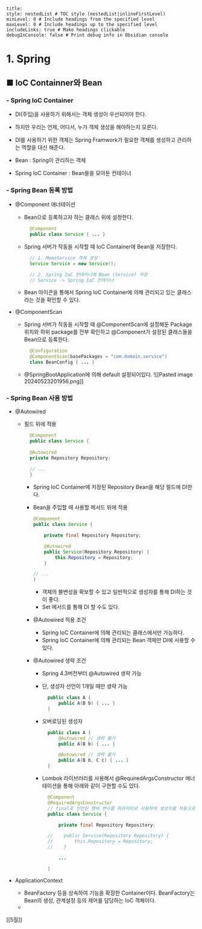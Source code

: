 ```table-of-contents
title: 
style: nestedList # TOC style (nestedList|inlineFirstLevel)
minLevel: 0 # Include headings from the specified level
maxLevel: 0 # Include headings up to the specified level
includeLinks: true # Make headings clickable
debugInConsole: false # Print debug info in Obsidian console
```

# 1. Spring
## ■ IoC Containner와 Bean

### - Spring IoC Container
- DI(주입)을 사용하기 위해서는 객체 생성이 우선되어야 한다.
- 하지만 우리는 언제, 어디서, 누가 객체 생성을 해야하는지 모른다.
- DI를 사용하기 위한 객체는 Spring Framwork가 필요한 객체를 생성하고 관리하는 역할을 대신 해준다.

- Bean : Spring이 관리하는 객체
- Spring IoC Container : Bean들을 모아둔 컨테이너

### - Spring Bean 등록 방법
- @Component 애너테이션
	- Bean으로 등록하고자 하는 클래스 위에 설정한다.
	  ``` java
		@Component
		public class Service { ... }
		```
	- Spring 서버가 작동을 시작할 때 IoC Container에 Bean을 저장한다.
	  ```java
		// 1. MemoService 객체 생성
		Service Service = new Service();

		// 2. Spring IoC 컨테이너에 Bean (Service) 저장
		// Service -> Spring IoC 컨테이너
		```
	- Bean 아이콘을 통해서 Spring IoC Container에 의해 관리되고 있는 클래스라는 것을 확인할 수 있다.

- @ComponentScan
	- Spring 서버가 작동을 시작할 때 @ComponentScan에 설정해둔 Package 위치와 하위 package를 전부 확인하고 @Component가 설정된 클래스들을 Bean으로 등록한다.
	  ``` java
		@Configuration
		@ComponentScan(basePackages = "com.domain.service")
		class BeanConfig { ... }
		```
		
	- @SpringBootApplication에 의해 default 설정되어있다.
	  ![[Pasted image 20240523201956.png]]

### - Spring Bean 사용 방법
- @Autowired
	- 필드 위에 적용
	  ``` java
		@Component
		public class Service {
		
	    @Autowired
	    private Repository Repository;
		
		// ...
		}
		```
		- Spring IoC Container에 저장된 Repository Bean을 해당 필드에 DI한다.
	
	  - Bean을 주입할 때 사용할 메서드 위에 적용
	    ``` java
	    @Component
		public class Service {

		    private final Repository Repository;

		    @Autowired
			public Service(Repository Repository) {
		        this.Repository = Repository;
		    }
		
		// ...
		}
		```
		- 객체의 불변성을 확보할 수 있고 일반적으로 생성자를 통해 DI하는 것이 좋다.
		- Set 메서드를 통해 DI 할 수도 있다.
	  
	  - @Autowired 적용 조건
		- Spring IoC Container에 의해 관리되는 클래스에서만 가능하다.
		- Spring IoC Container에 의해 관리되는 Bean 객체만 DI에 사용할 수 있다.
	  
	  - @Autowired 생략 조건
		- Spring 4.3버전부터 @Autowired 생략 가능
		- 단, 생성자 선언이 1개일 때만 생략 가능
		  ``` java
			public class A {
				public A(B b) { ... }
			}
			```
			
		- 오버로딩된 생성자
		  ```java
			public class A {
				@Autowired // 생략 불가
				public A(B b) { ... }

				@Autowired // 생략 불가
				public A(B b, C c) { ... }
			}
			```
			
		- Lombok 라이브러리를 사용해서 @RequiredArgsConstructor 애너테이션을 통해 아래와 같이 구현할 수도 있다.
		  ``` java
			@Component
			@RequiredArgsConstructor
			// final로 선언된 멤버 변수를 파라미터로 사용하여 생성자를 자동으로 생성한다.
			public class Service {

			    private final Repository Repository;
    
			//    public Service(Repository Repository) {
			//        this.Repository = Repository;
			//    }

				...

			}
			```

- ApplicationContext
	- BeanFactory 등을 상속하여 기능을 확장한 Container이다.
	  BeanFactory는 Bean의 생성, 관계설정 등의 제어를 담당하는 IoC 객체이다.
	- 





[[5월]]
